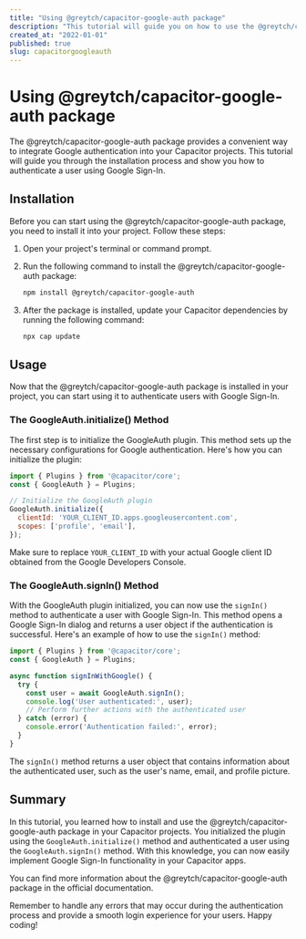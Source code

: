 ```yaml
---
title: "Using @greytch/capacitor-google-auth package"
description: "This tutorial will guide you on how to use the @greytch/capacitor-google-auth package in your Capacitor projects."
created_at: "2022-01-01"
published: true
slug: capacitorgoogleauth
---
```


# Using @greytch/capacitor-google-auth package

The @greytch/capacitor-google-auth package provides a convenient way to integrate Google authentication into your Capacitor projects. This tutorial will guide you through the installation process and show you how to authenticate a user using Google Sign-In.

## Installation

Before you can start using the @greytch/capacitor-google-auth package, you need to install it into your project. Follow these steps:

1. Open your project's terminal or command prompt.

2. Run the following command to install the @greytch/capacitor-google-auth package:

   ```bash
   npm install @greytch/capacitor-google-auth
   ```

3. After the package is installed, update your Capacitor dependencies by running the following command:

   ```bash
   npx cap update
   ```

## Usage

Now that the @greytch/capacitor-google-auth package is installed in your project, you can start using it to authenticate users with Google Sign-In.

### The GoogleAuth.initialize() Method

The first step is to initialize the GoogleAuth plugin. This method sets up the necessary configurations for Google authentication. Here's how you can initialize the plugin:

```javascript
import { Plugins } from '@capacitor/core';
const { GoogleAuth } = Plugins;

// Initialize the GoogleAuth plugin
GoogleAuth.initialize({
  clientId: 'YOUR_CLIENT_ID.apps.googleusercontent.com',
  scopes: ['profile', 'email'],
});
```

Make sure to replace `YOUR_CLIENT_ID` with your actual Google client ID obtained from the Google Developers Console.

### The GoogleAuth.signIn() Method

With the GoogleAuth plugin initialized, you can now use the `signIn()` method to authenticate a user with Google Sign-In. This method opens a Google Sign-In dialog and returns a user object if the authentication is successful. Here's an example of how to use the `signIn()` method:

```javascript
import { Plugins } from '@capacitor/core';
const { GoogleAuth } = Plugins;

async function signInWithGoogle() {
  try {
    const user = await GoogleAuth.signIn();
    console.log('User authenticated:', user);
    // Perform further actions with the authenticated user
  } catch (error) {
    console.error('Authentication failed:', error);
  }
}
```

The `signIn()` method returns a user object that contains information about the authenticated user, such as the user's name, email, and profile picture.

## Summary

In this tutorial, you learned how to install and use the @greytch/capacitor-google-auth package in your Capacitor projects. You initialized the plugin using the `GoogleAuth.initialize()` method and authenticated a user using the `GoogleAuth.signIn()` method. With this knowledge, you can now easily implement Google Sign-In functionality in your Capacitor apps.

You can find more information about the @greytch/capacitor-google-auth package in the official documentation.

Remember to handle any errors that may occur during the authentication process and provide a smooth login experience for your users. Happy coding!